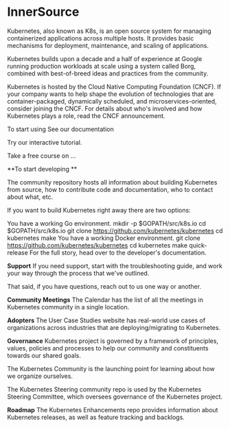 # InnerSource





Kubernetes, also known as K8s, is an open source system for managing containerized applications across multiple hosts. It provides basic mechanisms for deployment, maintenance, and scaling of applications.

Kubernetes builds upon a decade and a half of experience at Google running production workloads at scale using a system called Borg, combined with best-of-breed ideas and practices from the community.

Kubernetes is hosted by the Cloud Native Computing Foundation (CNCF). If your company wants to help shape the evolution of technologies that are container-packaged, dynamically scheduled, and microservices-oriented, consider joining the CNCF. For details about who's involved and how Kubernetes plays a role, read the CNCF announcement.

To start using 
See our documentation 

Try our interactive tutorial.

Take a free course on ...



**To start developing **

The community repository hosts all information about building Kubernetes from source, how to contribute code and documentation, who to contact about what, etc.

If you want to build Kubernetes right away there are two options:

You have a working Go environment.
mkdir -p $GOPATH/src/k8s.io
cd $GOPATH/src/k8s.io
git clone https://github.com/kubernetes/kubernetes
cd kubernetes
make
You have a working Docker environment.
git clone https://github.com/kubernetes/kubernetes
cd kubernetes
make quick-release
For the full story, head over to the developer's documentation.

**Support**
If you need support, start with the troubleshooting guide, and work your way through the process that we've outlined.

That said, if you have questions, reach out to us one way or another.

**Community Meetings**
The Calendar has the list of all the meetings in Kubernetes community in a single location.

**Adopters**
The User Case Studies website has real-world use cases of organizations across industries that are deploying/migrating to Kubernetes.

**Governance**
Kubernetes project is governed by a framework of principles, values, policies and processes to help our community and constituents towards our shared goals.

The Kubernetes Community is the launching point for learning about how we organize ourselves.

The Kubernetes Steering community repo is used by the Kubernetes Steering Committee, which oversees governance of the Kubernetes project.

**Roadmap**
The Kubernetes Enhancements repo provides information about Kubernetes releases, as well as feature tracking and backlogs.
